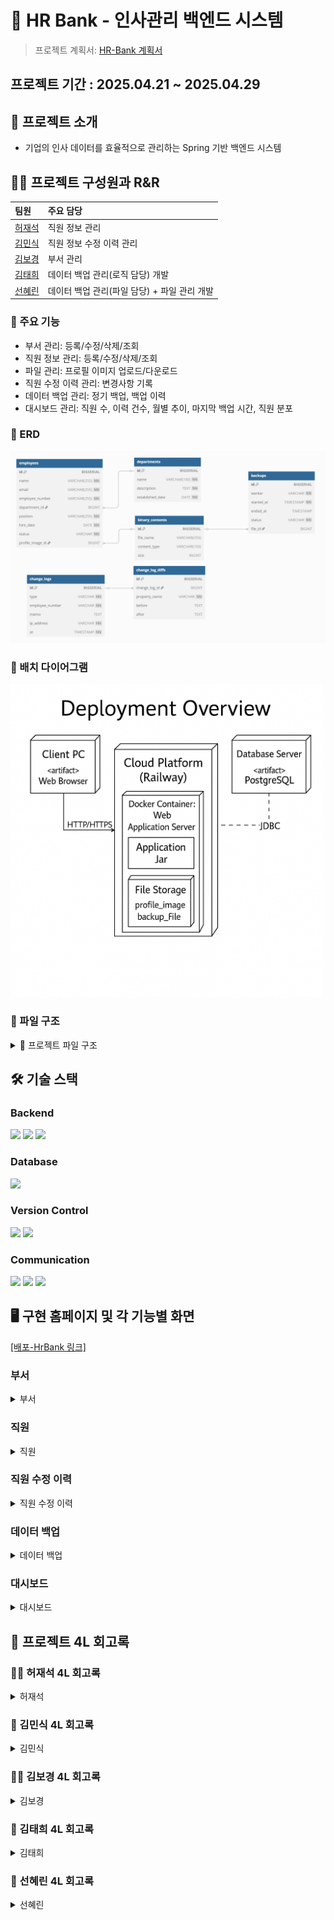 # 🏦 HR Bank - 인사관리 백엔드 시스템

> 프로젝트 계획서: [HR-Bank 계획서](https://www.notion.so/1dc6caf3785b80779f8dd1b59a0f73ca?pvs=4)

## 프로젝트 기간 : 2025.04.21 ~ 2025.04.29

## 📌 프로젝트 소개
- 기업의 인사 데이터를 효율적으로 관리하는 Spring 기반 백엔드 시스템

## 🏃‍♀️ 프로젝트 구성원과 R&R

| 팀원                                                                               | 주요 담당 |
|:---------------------------------------------------------------------------------|:---------|
| [허재석](https://github.com/JasonHeo1125)                                           | 직원 정보 관리 |
| [김민식](https://github.com/urur-27)                                                | 직원 정보 수정 이력 관리 |
| [김보경](https://github.com/BokyungKim-SPRING)                                      | 부서 관리 |
| [김태희](https://github.com/WaiCat)                                                 | 데이터 백업 관리(로직 담당) 개발 |
| [선혜린](https://github.com/seonseon933)                                            | 데이터 백업 관리(파일 담당) + 파일 관리 개발 |


### 🏫 주요 기능
- 부서 관리: 등록/수정/삭제/조회
- 직원 정보 관리: 등록/수정/삭제/조회
- 파일 관리: 프로필 이미지 업로드/다운로드
- 직원 수정 이력 관리: 변경사항 기록
- 데이터 백업 관리: 정기 백업, 백업 이력
- 대시보드 관리: 직원 수, 이력 건수, 월별 추이, 마지막 백업 시간, 직원 분포

### 🫙 ERD
<img src="readmeImageFile/erd.png" alt="img_1" width="600"/>

### 🔧 배치 다이어그램
<img src="readmeImageFile/batchD.png" alt="img_2" width="500"/>

### 📁 파일 구조
<details>
<summary>📁 프로젝트 파일 구조</summary>
<div markdown="1">

├── src<br>
│   └── main<br>
│       ├── java<br>
│       │   └── com<br>
│       │       └── hrbank<br>
│       │           ├── controller<br>
│       │           │   ├── api<br>
│       │           │   │   ├── DepartmentApi.java<br>
│       │           │   │   ├── EmployeeApi.java<br>
│       │           │   │   ├── EmployeeChangeLogApi.java<br>
│       │           │   │   ├── BackupApi.java<br>
│       │           │   │   └── BinaryContentApi.java<br>
│       │           │   ├── EmployeeController.java<br>
│       │           │   ├── DepartmentController.java<br>
│       │           │   ├── BackupController.java<br>
│       │           │   ├── EmployeeChangeLogController.java<br>
│       │           │   └── BinaryContentController.java<br>
│       │           ├── dto<br>
│       │           │   ├── department<br>
│       │           │   │   ├── DepartmentDto.java<br>
│       │           │   │   ├── DepartmentCreateRequest.java<br>
│       │           │   │   ├── DepartmentUpdateRequest.java<br>
│       │           │   │   └── CursorPageResponseDepartmentDto.java<br>
│       │           │   ├── employee<br>
│       │           │   │   ├── EmployeeDto.java<br>
│       │           │   │   ├── EmployeeCreateRequest.java<br>
│       │           │   │   ├── EmployeeUpdateRequest.java<br>
│       │           │   │   ├── EmployeeTrendDto.java<br>
│       │           │   │   ├── EmployeeDistributionDto.java<br>
│       │           │   │   ├── EmployeeSearchCondition.java<br>
│       │           │   │   └── CursorPageResponseEmployeeDto.java<br>
│       │           │   ├── employeeChangeLog<br>
│       │           │   │   ├── DiffDto.java<br>
│       │           │   │   ├── ChangeLogDto.java<br>
│       │           │   │   ├── CursorPageResponseChangeLogDto.java<br>
│       │           │   │   └── EmployeeChangeLogSearchRequest.java<br>
│       │           │   ├── backup<br>
│       │           │   │   ├── BackupDto.java<br>
│       │           │   │   └── CursorPageResponseBackupDto.java<br>
│       │           │   ├── binarycontent<br>
│       │           │   │   ├── BinaryContentCreateRequest.java<br>
│       │           │   │   └── BinaryContentDto.java<br>
│       │           │   └── error<br>
│       │           │       └── ErrorResponse.java<br>
│       │           ├── entity<br>
│       │           │   ├── Department.java<br>
│       │           │   ├── Employee.java<br>
│       │           │   ├── EmployeeChangeLog.java<br>
│       │           │   ├── EmployeeChangeLogDetail.java<br>
│       │           │   ├── Backup.java<br>
│       │           │   └── BinaryContent.java<br>
│       │           ├── enums<br>
│       │           │   ├── EmployeeStatus.java<br>
│       │           │   ├── EmployeeChangeLogType.java<br>
│       │           │   ├── BackupStatus.java<br>
│       │           │   └── EmployeeCsvHeader.java<br>
│       │           ├── exception<br>
│       │           │   ├── RestException.java<br>
│       │           │   ├── GlobalExceptionHandler.java<br>
│       │           │   └── ErrorCode.java<br>
│       │           ├── generator<br>
│       │           │   └── EmployeeCsvGenerator.java<br>
│       │           ├── mapper<br>
│       │           │   ├── DepartmentMapper.java<br>
│       │           │   ├── EmployeeMapper.java<br>
│       │           │   ├── EmployeeChangeLogMapper.java<br>
│       │           │   ├── BackupMapper.java<br>
│       │           │   └── BinaryContentMapper.java<br>
│       │           ├── repository<br>
│       │           │   ├── specification<br>
│       │           │   │   ├── DepartmentSpecifications.java<br>
│       │           │   │   └── EmployeeChangeLogSpecification.java<br>
│       │           │   ├── DepartmentRepository.java<br>
│       │           │   ├── EmployeeRepository.java<br>
│       │           │   ├── EmployeeRepositoryCustom.java<br>
│       │           │   ├── EmployeeRepositoryImpl.java<br>
│       │           │   ├── EmployeeChangeLogRepository.java<br>
│       │           │   ├── BackupRepository.java<br>
│       │           │   └── BinaryContentRepository.java<br>
│       │           ├── scheduler<br>
│       │           │   └── BackupScheduler.java<br>
│       │           ├── service<br>
│       │           │   ├── basic<br>
│       │           │   │   ├── BasicDepartmentService.java<br>
│       │           │   │   ├── BasicEmployeeService.java<br>
│       │           │   │   ├── BasicEmployeeChangeLogService.java<br>
│       │           │   │   ├── BasicBackupService.java<br>
│       │           │   │   └── BasicBinaryContentService.java<br>
│       │           │   ├── DepartmentService.java<br>
│       │           │   ├── EmployeeService.java<br>
│       │           │   ├── EmployeeChangeLogService.java<br>
│       │           │   ├── BackupService.java<br>
│       │           │   └── BinaryContentService.java<br>
│       │           └── storage<br>
│       │               └── BinaryContentStorage.java<br>
│       └── resources<br>
│           ├── static<br>
│           │   └── assets<br>
│           │   │   └── images<br>
│           │   │   │   └── default-profile.svg<br>
│           │   │   └── index-BwhjXOFb.js<br>
│           │   └── favicon.ico<br>
│           │   └── index.html<br>
│           └── application.yml<br>
└── test<br>
│   └── java<br>
│       └── com<br>
│           └── hrbank<br>
│               └── Sb02HrbankTeam5ApplicationTests.java<br>
├── build.gradle<br>
├── .gitignore<br>
├── settings.gradle<br>
├── README.md<br>

</div>
</details>

## 🛠️ 기술 스택
### Backend
<img src="https://img.shields.io/badge/springboot-6DB33F?style=for-the-badge&logo=springboot&logoColor=white">
<img src="https://img.shields.io/badge/Spring Data JPA-6DB33F?style=for-the-badge&logo=springboot&logoColor=white">
<img src="https://img.shields.io/badge/Spring Scheduler-6DB33F?style=for-the-badge&logo=springboot&logoColor=white">

### Database
<img src="https://img.shields.io/badge/PostgreSQL-4169E1?style=for-the-badge&logo=springboot&logoColor=white">

### Version Control
<img src="https://img.shields.io/badge/Git-F05032?style=for-the-badge&logo=springboot&logoColor=white">
<img src="https://img.shields.io/badge/Github-181717?style=for-the-badge&logo=springboot&logoColor=white">

### Communication
<img src="https://img.shields.io/badge/Notion-000000?style=for-the-badge&logo=springboot&logoColor=white">
<img src="https://img.shields.io/badge/Zep-914fc4?style=for-the-badge&logo=springboot&logoColor=white">
<img src="https://img.shields.io/badge/Discord-5865F2?style=for-the-badge&logo=springboot&logoColor=white">

## 🖥️ 구현 홈페이지 및 각 기능별 화면
[[배포-HrBank 링크]](https://sb02-hrbank-team5-production-79ed.up.railway.app/)

### 부서

<details>
<summary>부서</summary>
<div markdown="1">


</div>
</details>

### 직원

<details>
<summary>직원</summary>
<div markdown="1">

## 여기 안에 사진과 짧은 설명을 넣어주세요.

</div>
</details>

### 직원 수정 이력

<details>
<summary>직원 수정 이력</summary>
<div markdown="1">

<img src="https://github.com/user-attachments/assets/c1506f08-55b9-4e2e-a63f-7c7a36ff0a08" alt="직원 수정 이력.png" width="900"/>
    
- 직원을 생성/수정/삭제한 경우 그 이력에 대한 정보를 보여줍니다.
- 상세 정보 확인을 통해 어떤 항목이 변경되었는지 확인할 수 있으며, 다양한 조건을 통한 검색 및 정렬 기능을 제공하고 있습니다.

</div>
</details>

### 데이터 백업

<details>
<summary>데이터 백업</summary>
<div markdown="1">

## 여기 안에 사진과 짧은 설명을 넣어주세요.

</div>
</details>

### 대시보드

<details>
<summary>대시보드</summary>
<div markdown="1">

<img src="readmeImageFile/board.png" alt="대시보드.png" width="900"/>

- 대시보드는 총 직원수, 최근 업데이트 수정건, 이번달 입사자 수, 마지막 백업 시간에 대한 정보를 보여준다.
- 또한, 일별/주별/월별/분기별/연도별 직원의 수 추이를 그래프로 보여주고, 부서별&직함별 직원 분포 정보를 보여준다.

</div>
</details>

## 📜 프로젝트 4L 회고록

### 🏃‍♀️ 허재석 4L 회고록
<details>
<summary>허재석</summary>
<div markdown="1">

- **Liked**
    - 처음 해보는 코딩 팀 프로젝트였는데, 마줘가면서 협업하는 즐거움을 느꼈습니다.
    - Git 이나 살짝 만져보았는데 DB, SQL, 서버 배포까지 해볼 수 있어서 색달랐습니다.
- **Lacked**
    - Git, SQL, DB 설정에 대한 기본기가 부족해서, 팀장으로서 민폐가 될까 걱정했던 순간들이 많았습니다.
    - 코드 PR 올리기 전에 한번 더 체크를 해서 불필요한 PR 리퀘스트를 줄여야 할 것 같았습니다.
- **Learned**
    - Git, PostgreSQL, Spring Boot 기본기는 물론이고, 실제 서비스처럼 API 명세 작성 → 구현 → 배포 전체 과정을 몸소 경험했습니다.
    - 개발이 단순히 ‘코드만 작성하는 것’이 아니라, 배포, 운영, 문제해결까지 다 포함되는 과정이라는걸 깨달았습니다.
- **Longed for**
    - 앞으로는 프로젝트를 시작할 때 DB, API, 배포까지 전체 구조를 설계할 수 있는 실력을 가지고 싶습니다.
    - 팀원들과 협업할 때, 서로 코드와 환경을 더 잘 이해하고 맞춰갈 수 있는 개발자가 되고 싶습니다.

</div>
</details>

### 🏃 김민식 4L 회고록

<details>
<summary>김민식</summary>
<div markdown="1">

- **Liked**
    - 각자 파트를 나누어 작업하니 작업 속도가 훨씬 빨라지는 것을 느낄 수 있어 좋았습니다.
    - 혼자 작업한다면 놓치기 쉬운 부분들을 팀원들과 함께 보완해 나갈 수 있어 좋았습니다.
- **Lacked**
    - 프로젝트를 설계하고 협업하는 과정이 처음이라, 역할 분배 및 협업 과정에 시간이 오래 걸려 아쉬웠습니다.
    - Git 관리에 미숙함이 있어 프로젝트 중간에 작업한 내용을 삭제하는 등의 실수가 발생했고, 이로 인해 불필요하게 많은 시간이 소모되어 아쉬웠습니다.
    - 팀원들의 코드를 리뷰할 때, 코드의 구현 방식이나 사용된 기술을 파악하는 데 오랜 시간이 소요되어 아쉬웠습니다. 이런 부분을 줄일 수 있으면 좋겠다는 생각이 들었습니다.
- **Learned**
    - 협업 시 미리 규칙을 정하고, 공통적으로 사용하는 부분들을 합의한 뒤 작업을 시작하면 좋겠다는 것을 느꼈습니다.
    - 프로젝트를 단순히 구현하는 것뿐만 아니라, 팀원들과 양식을 맞추고 최적화를 위해 협업하는 과정 자체가 더욱 큰 목표라는 생각이 들었습니다.
- **Longed for**
    - 이후 협업을 진행할 때는 프로젝트 제반 사항들을 빠르게 파악하고 진행할 수 있도록 노력하겠습니다.
    - 프로젝트 구현에 적합한 기술을 파악할 수 있는 능력을 기르고 싶습니다.
    - 요구사항을 제대로 파악하지 못해 다시 제작하는 경우가 많았는데, 앞으로는 API 명세를 통해 요구사항을 좀 더 집중해서 파악할 수 있도록 하겠습니다.

</div>
</details>

### 🏃‍♂️ 김보경 4L 회고록

<details>
<summary>김보경</summary>
<div markdown="1">

- **Liked**
    - 디스코드 팀 채널을 통해 원활한 의사 소통이 이루어졌습니다.
    - 코드 리뷰 다들 꼼꼼하게 봐주고 좋았던 점, 개선할 점을 잘 적어주어서 좋았습니다.
- **Lacked**
    - 코드 리뷰에 오류가 없으면 승인 머지 하다 보니 다른 코드들과 논리적으로 맞지 않을 때도 있었습니다.
    - 배포 단계에서 어려움을 겪었습니다.
- **Learned**
    - 프로젝트 초기 단계 계획의 중요성을 배웠습니다.
    - 다른 팀원의 코드를 보며 생각하지 못 했던 부분까지 신경 써 주셔서 코드 개선에 도움이 많이 됐습니다.
- **Longed for**
    - 시간 관리에 더 신경 써서 배포까지 여유 있게 테스트 해 볼 수 있도록 신경 쓰겠습니다.
    - 팀 프로젝트지만 더 유기적이고 체계적으로 구현 해보고 싶습니다.

</div>
</details>

### ‍🏃‍️️ 김태희 4L 회고록

<details>
<summary>김태희</summary>
<div markdown="1">

- **Liked**
    - 스펙(Specification) 기반으로 필터링과 페이지네이션을 서버(DB) 레벨에서 안정적으로 처리한 점이 좋았습니다.
    - LocalDateTime  → OffsetDateTime 변환 문제를 고민하고, DB 구조를 개선하여 시스템 일관성을 높인것이 좋았습니다.
    - 첫 팀 프로젝트 였는데 커뮤니케이션이 잘되서 불편함 없이 잘 해낸것 같습니다.
- **Lacked**
    - 초기에는 메모리(Stream) 필터링 방식으로 개발을 시작해, 대량 데이터에 대한 고려가 늦었던게 아쉬웠습니다.
    - 깃허브가 익숙하지 않다 보니 코드간의 충돌이 많았습니다.
    - 요구사항을 잘 못 이해해 코드를 다시짜는 일도있었습니다.
- **Learned**
    - 대량 데이터 필터링은 반드시 DB 레벨에서 처리해야 확장성과 성능을 보장할 수 있다는 것을 배웠습니다.
    - LocalDateTime과 OffsetDateTime을 혼용할 때 시간대(Timezone) 관리가 얼마나 중요한지 체감했습니다.
    - 요구사항 분석만으로도 코딩하는 시간을 줄일 수 있다는것을 배웠습니다.
    - 깃허브의 활용성이 얼마나 중요한지 느꼈습니다.
- **Longed for**
    - 프로젝트 규모가 커져도 견딜 수 있는 레이어드 아키텍처 정리
    - 정확한 요구사항 분석
    - 커뮤니케이션및 협업을 위한 툴 사용법 터득

</div>
</details>

### 🏃️ 선혜린 4L 회고록

<details>
<summary>선혜린</summary>
<div markdown="1">

- **Liked**
    - 팀원들과의 협업이 원활했으며, 커뮤니케이션이 잘 이루어졌습니다.
    - 문제를 해결하는 데 있어 창의적인 접근 방식이 통했을 때 큰 만족감을 느꼈습니다.
- **Lacked**
    - 프로젝트 초기 계획 단계에서 세세하게 하지 못해 아쉬움이 있습니다.
    - 프로젝트 배포 단계에서 문제를 찾지 못하였습니다.
    - 초기 csv 파일 생성 때 어떻게 하면 SRP문제를 해결하면서, 코드를 짜며 시간이 부족하여 아쉬웠ㅅ브니다.
- **Learned**
    - 프로젝트의 관리 방법과 더 효율적인 협업 방식에 대해 배웠습니다.
    - 트랜잭션의 격리 수준, 전파 속성에 대해 자세히 공부할 수 있었으며 이를 활용하여 트랜잭션 문제를 해결하였습니다.
    - 임시 파일의  사용법과 CSVPrinter를 사용법에 대해 배우며 다양한 기술을 배웠습니다.
- **Longed for**
    - 프로젝트 초기 때 세세한 일정 관리와 초기 설정을 하고 싶습니다.
    - 코드 리뷰를 좀 더 효율적으로 할 수 있는 방법을 배우고 적용하고 싶습니다.
    - 배포 관리에 대해 세세하게 공부하고 싶습니다.

</div>
</details>

